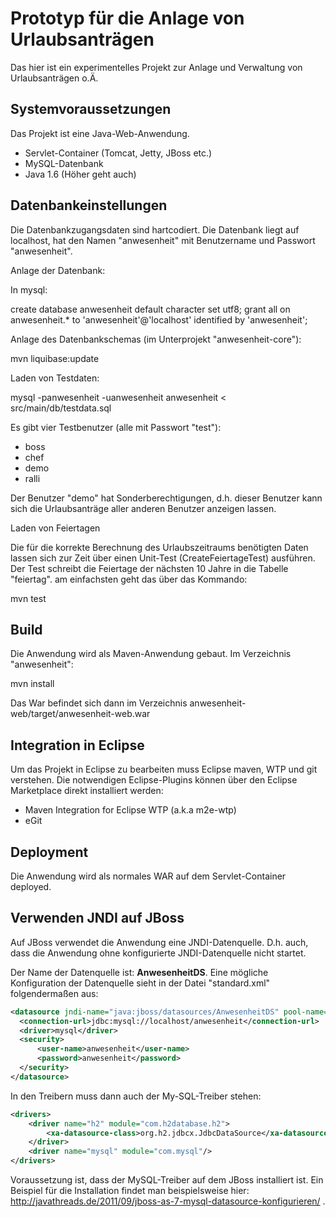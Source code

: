 # Prototyp für die Anlage von Urlaubsanträgen

Das hier ist ein experimentelles Projekt zur Anlage und Verwaltung von Urlaubsanträgen o.Ä.

## Systemvoraussetzungen

Das Projekt ist eine Java-Web-Anwendung. 

* Servlet-Container (Tomcat, Jetty, JBoss etc.)
* MySQL-Datenbank
* Java 1.6 (Höher geht auch)

## Datenbankeinstellungen

Die Datenbankzugangsdaten sind hartcodiert. Die Datenbank liegt auf localhost, hat den Namen 
"anwesenheit" mit Benutzername und Passwort "anwesenheit".

Anlage der Datenbank:

In mysql:

create database anwesenheit default character set utf8;
grant all on anwesenheit.* to 'anwesenheit'@'localhost' identified by 'anwesenheit';

Anlage des Datenbankschemas (im Unterprojekt "anwesenheit-core"):

mvn liquibase:update

Laden von Testdaten:

mysql -panwesenheit -uanwesenheit anwesenheit < src/main/db/testdata.sql

Es gibt vier Testbenutzer (alle mit Passwort "test"):

* boss
* chef
* demo
* ralli

Der Benutzer "demo" hat Sonderberechtigungen, d.h. dieser Benutzer kann sich die Urlaubsanträge aller anderen 
Benutzer anzeigen lassen.

Laden von Feiertagen

Die für die korrekte Berechnung des Urlaubszeitraums benötigten Daten lassen sich zur Zeit über einen Unit-Test
(CreateFeiertageTest) ausführen. Der Test schreibt die Feiertage der nächsten 10 Jahre in die Tabelle "feiertag".
am einfachsten geht das über das Kommando:

mvn test

## Build

Die Anwendung wird als Maven-Anwendung gebaut. 
Im Verzeichnis "anwesenheit": 

mvn install

Das War befindet sich dann im Verzeichnis anwesenheit-web/target/anwesenheit-web.war

## Integration in Eclipse
Um das Projekt in Eclipse zu bearbeiten muss Eclipse maven, WTP und git verstehen.
Die notwendigen Eclipse-Plugins können über den Eclipse Marketplace direkt installiert werden:

* Maven Integration for Eclipse WTP (a.k.a m2e-wtp)
* eGit


## Deployment

Die Anwendung wird als normales WAR auf dem Servlet-Container deployed.

## Verwenden JNDI auf JBoss

Auf JBoss verwendet die Anwendung eine JNDI-Datenquelle. D.h. auch, dass die Anwendung ohne konfigurierte
JNDI-Datenquelle nicht startet.

Der Name der Datenquelle ist: **AnwesenheitDS**. Eine mögliche Konfiguration der Datenquelle sieht in der Datei "standard.xml" folgendermaßen aus:

```xml
<datasource jndi-name="java:jboss/datasources/AnwesenheitDS" pool-name="AnwesenheitDS" enabled="true">
  <connection-url>jdbc:mysql://localhost/anwesenheit</connection-url>
  <driver>mysql</driver>
  <security>
      <user-name>anwesenheit</user-name>
      <password>anwesenheit</password>
  </security>
</datasource>
```

In den Treibern muss dann auch der My-SQL-Treiber stehen:

```xml
<drivers>
    <driver name="h2" module="com.h2database.h2">
        <xa-datasource-class>org.h2.jdbcx.JdbcDataSource</xa-datasource-class>
    </driver>
    <driver name="mysql" module="com.mysql"/>
</drivers>
```


Voraussetzung ist, dass der MySQL-Treiber auf dem JBoss installiert ist. Ein Beispiel für die Installation findet man beispielsweise hier:
http://javathreads.de/2011/09/jboss-as-7-mysql-datasource-konfigurieren/ .